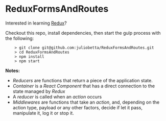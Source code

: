 # ReduxFormsAndRoutes

Interested in learning [Redux](https://www.udemy.com/react-redux/)?


Checkout this repo, install dependencies, then start the gulp process with the following:

```
	> git clone git@github.com:juliobetta/ReduxFormsAndRoutes.git
	> cd ReduxFormsAndRoutes
	> npm install
	> npm start
```

**Notes:**
* *Reducers* are functions that return a piece of the application state.
* *Container* is a *React Component* that has a direct connection to the state managed by *Redux*
* A *reducer* is called when an *action* occurs
* *Middlewares* are functions that take an *action*, and, depending on the action type, payload or any other factors, decide if let it pass, manipulate it, log it or stop it.

